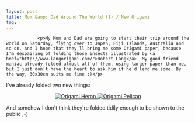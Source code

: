 ```yaml
---
layout: post
title: Mom &amp; Dad Around The World (1) / New Origami
tag: 
---
```



                <p>My Mom and Dad are going to start their trip around the world on Saturday, flying over to Japan, Fiji Islands, Australia and so on. And I hope that they'll bring me some Origami paper, because I'm despairing of folding those insects illustrated by <a href="http://www.langorigami.com/">Robert Lang</a>. My good friend maniac already folded almost all of them, using larger paper than me, but I just don't have the heart to ask him if he'd lend me some. By the way, 30x30cm suits me fine :)</p>
<p>I've already folded two new things:</p>
<div style="text-align: center;"><a href='/uploads/origami-2.jpg' title='Origami Heron'><img src='/uploads/origami-2.thumbnail.jpg' alt='Origami Heron' /> </a><a href='/uploads/origami-1.jpg' title='Origami Pelican'><img src='/uploads/origami-1.thumbnail.jpg' alt='Origami Pelican' /></a></div>
<p>And somehow I don't think they're folded tidily enough to be shown to the public ;-)</p>
            
